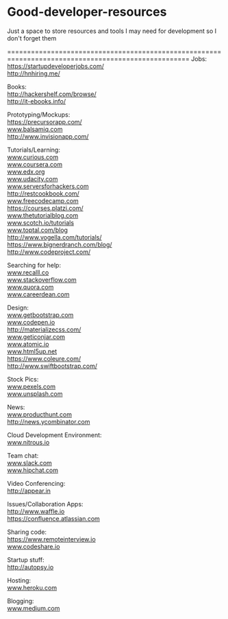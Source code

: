 # Good-developer-resources
Just a space to store resources and tools I may need for development so I don't forget them


====================================================================================================
Jobs:
<br> https://startupdeveloperjobs.com/
<br> http://hnhiring.me/

Books:
<br> http://hackershelf.com/browse/
<br> http://it-ebooks.info/

Prototyping/Mockups:
<br>https://precursorapp.com/
<br> www.balsamiq.com
<br> http://www.invisionapp.com/

Tutorials/Learning:
<br> www.curious.com
<br> www.coursera.com
<br> www.edx.org
<br> www.udacity.com
<br> www.serversforhackers.com
<br> http://restcookbook.com/
<br> www.freecodecamp.com
<br> https://courses.platzi.com/
<br> www.thetutorialblog.com
<br> www.scotch.io/tutorials
<br> www.toptal.com/blog
<br> http://www.vogella.com/tutorials/
<br> https://www.bignerdranch.com/blog/
<br> http://www.codeproject.com/

Searching for help:
<br> www.recalll.co
<br> www.stackoverflow.com
<br> www.quora.com
<br> www.careerdean.com

Design: 
<br> www.getbootstrap.com
<br> www.codepen.io
<br> http://materializecss.com/
<br> www.geticonjar.com
<br> www.atomic.io
<br> www.html5up.net
<br> https://www.coleure.com/
<br> http://www.swiftbootstrap.com/

Stock Pics:
<br> www.pexels.com
<br> www.unsplash.com

News:
<br> www.producthunt.com
<br> http://news.ycombinator.com

Cloud Development Environment:
<br> www.nitrous.io

Team chat:
<br> www.slack.com
<br> www.hipchat.com

Video Conferencing:
<br> http://appear.in

Issues/Collaboration Apps:
<br> http://www.waffle.io
<br> https://confluence.atlassian.com

Sharing code:
<br> https://www.remoteinterview.io
<br> www.codeshare.io
<br>

Startup stuff:
<br> http://autopsy.io

Hosting:
<br> www.heroku.com

Blogging:
<br> www.medium.com
